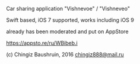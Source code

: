 Car sharing application "Vishnevoe" / "Vishneveo"

Swift based, iOS 7 supported, works including iOS 9

already has been moderated and put on AppStore

https://appsto.re/ru/WBibeb.i

(c) Chingiz Baushruin, 2016
chingiz888@mail.ru
